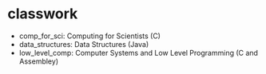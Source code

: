 # classwork

- comp_for_sci: Computing for Scientists (C)
- data_structures: Data Structures (Java)
- low_level_comp: Computer Systems and Low Level Programming (C and Assembley)
